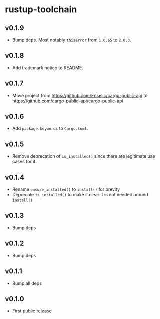 # rustup-toolchain
## v0.1.9
* Bump deps. Most notably `thiserror` from `1.0.65` to `2.0.3`.

## v0.1.8
* Add trademark notice to README.

## v0.1.7
* Move project from https://github.com/Enselic/cargo-public-api to https://github.com/cargo-public-api/cargo-public-api

## v0.1.6
* Add `package.keywords` to `Cargo.toml`.

## v0.1.5
* Remove deprecation of `is_installed()` since there are legitimate use cases for it.

## v0.1.4
* Rename `ensure_installed()` to `install()` for brevity
* Deprecate `is_installed()` to make it clear it is not needed around `install()`

## v0.1.3
* Bump deps

## v0.1.2
* Bump deps

## v0.1.1
* Bump all deps

## v0.1.0
* First public release
